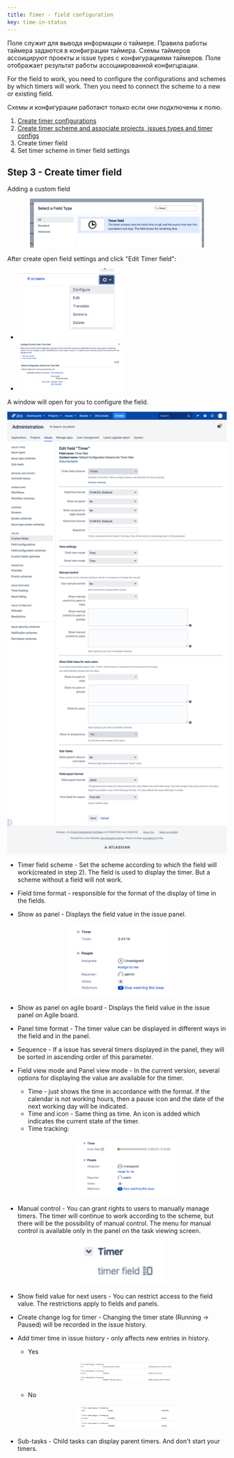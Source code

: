 ```yaml
---
title: Timer - field configuration
key: time-in-status
---
```


<div class="uk-alert-note" data-uk-alert="">
Поле служит для вывода информации о таймере. Правила работы таймера задаются в конфиграции таймера. Схемы таймеров ассоицируют проекты и issue types с конфигурациями таймеров. Поле отображает результат работы ассоциированной конфигцрации.
</div>


For the field to work, you need to configure the configurations and schemes by which timers will work. Then you need to connect the scheme to a new or existing field.

<div class="uk-alert-warning" data-uk-alert="">
Схемы и конфигурации работают только если они подключены к полю. 
</div>

1. [Create timer configurations](/docs/time-in-status/timer-configs/)
2. [Create timer scheme and associate projects, issues types and timer configs](/docs/time-in-status/timer-schemes/)
3. Create timer field
4. Set timer scheme in timer field settings

## Step 3 - Create timer field ##
Adding a custom field<br>
<p style="text-align: center;"><a href="/uploads/time-in-status/timer-field-settings/timer-field.png"><img src="/uploads/time-in-status/timer-field-settings/timer-field.png" style="width:400px"/></a></p>

After create open field settings and click "Edit Timer field":<br>
* <a href="/uploads/time-in-status/timer-field-settings/timer-field-config.png"><img src="/uploads/time-in-status/timer-field-settings/timer-field-config.png" style="width:50%"/></a>
* <a href="/uploads/time-in-status/timer-field-settings/timer-field-config2.png"><img src="/uploads/time-in-status/timer-field-settings/timer-field-config2.png" style="width:50%"/></a>


A window will open for you to configure the field.<br>
<p style="text-align: center;"><a href="/uploads/time-in-status/timer-field-settings/timer-field-settings.png"><img src="/uploads/time-in-status/timer-field-settings/timer-field-settings.png" style="width:100%"/></a></p>

* Timer field scheme - Set the scheme according to which the field will work(created in step 2). The field is used to display the timer. But a scheme without a field will not work.
* Field time format - responsible for the format of the display of time in the fields.<br>
* Show as panel - Displays the field value in the issue panel.<br>
  <p style="text-align: center;"><a href="/uploads/time-in-status/timer-field-settings/timer-field-panel.png"><img src="/uploads/time-in-status/timer-field-settings/timer-field-panel.png" style="width:50%"/></a></p>
* Show as panel on agile board - Displays the field value in the issue panel on Agile board.
* Panel time format - The timer value can be displayed in different ways in the field and in the panel.
* Sequence - If a issue has several timers displayed in the panel, they will be sorted in ascending order of this parameter.
* Field view mode and Panel view mode - In the current version, several options for displaying the value are available for the timer.
    * Time - just shows the time in accordance with the format.
      If the calendar is not working hours, then a pause icon and the date of the next working day will be indicated.
    * Time and icon - Same thing as time. An icon is added which indicates the current state of the timer. 
    * Time tracking: <br>
      <p style="text-align: center;"><a href="/uploads/time-in-status/timer-field-settings/timer-field-time-tracker-view.png"><img src="/uploads/time-in-status/timer-field-settings/timer-field-time-tracker-view.png" style="width:50%"/></a></p>
    
* Manual control - You can grant rights to users to manually manage timers.
  The timer will continue to work according to the scheme, but there will be the possibility of manual control.
  The menu for manual control is available only in the panel on the task viewing screen.<br>
  <p style="text-align: center;"><a href="/uploads/time-in-status/timer-field-settings/timer-field-manual.png"><img src="/uploads/time-in-status/timer-field-settings/timer-field-manual.png" style="width:200px"/></a></p>

* Show field value for next users - You can restrict access to the field value. The restrictions apply to fields and panels.
* Create change log for timer  - Changing the timer state (Running -> Paused) will be recorded in the issue history.
* Add timer time in issue history - only affects new entries in history.
  * Yes<br>
    <p style="text-align: center;"><a href="/uploads/time-in-status/timer-field-settings/timer-field-history-with-time.png"><img src="/uploads/time-in-status/timer-field-settings/timer-field-history-with-time.png" style="width:50%"/></a></p>
  * No <br>
    <p style="text-align: center;"><a href="/uploads/time-in-status/timer-field-settings/timer-field-history-without-time.png"><img src="/uploads/time-in-status/timer-field-settings/timer-field-history-without-time.png" style="width:50%"/></a></p>
* Sub-tasks - Child tasks can display parent timers. And don't start your timers.
